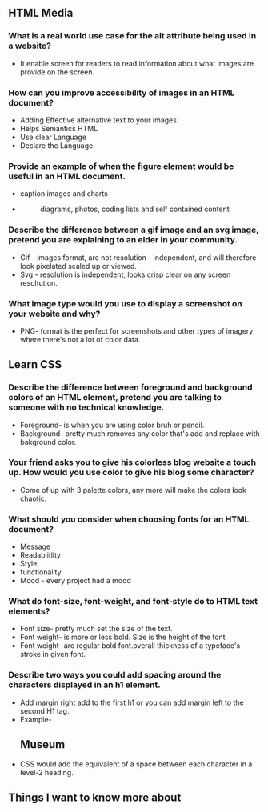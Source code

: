 ## HTML Media

### What is a real world use case for the alt attribute being used in a website?
*  It enable screen for readers to read information about what images are provide on the screen.


### How can you improve accessibility of images in an HTML document?
* Adding Effective alternative text to your images.
* Helps Semantics HTML
* Use clear Language 
* Declare the Language

### Provide an example of when the figure element would be useful in an HTML document.
* caption images and charts
* <figure> diagrams, photos, coding lists and self contained content

### Describe the difference between a gif image and an svg image, pretend you are explaining to an elder in your community.
* Gif - images format, are not resolution - independent, and will therefore look pixelated scaled up or viewed.
* Svg - resolution is independent, looks crisp clear on any screen resoltution.

### What image type would you use to display a screenshot on your website and why?
* PNG- format is the perfect for screenshots and other types of imagery where there's not a lot of  color data.


## Learn CSS

### Describe the difference between foreground and background colors of an HTML element, pretend you are talking to someone with no technical knowledge.
* Foreground- is when you are using color bruh or pencil.
* Background- pretty much removes any color that's add and replace with bakground color.

### Your friend asks you to give his colorless blog website a touch up. How would you use color to give his blog some character?
* Come of up with 3 palette colors, any more will make the colors look chaotic.

### What should you consider when choosing fonts for an HTML document?
* Message 
* Readablitlity 
* Style 
* functionality
* Mood - every project had a mood

### What do font-size, font-weight, and font-style do to HTML text elements?
* Font size- pretty much set the size of the text.
* Font weight- is more or less bold. Size is the height of the font
* Font weight- are regular bold font.overall thickness of a typeface's stroke in given font.

### Describe two ways you could add spacing around the characters displayed in an h1 element.
* Add margin right add to the first h1 or you can add margin left to the second H1 tag.
* Example- <h2>Museum</h2>
* CSS would add the  equivalent of a space between each character in a level-2 heading.


## Things I want to know more about